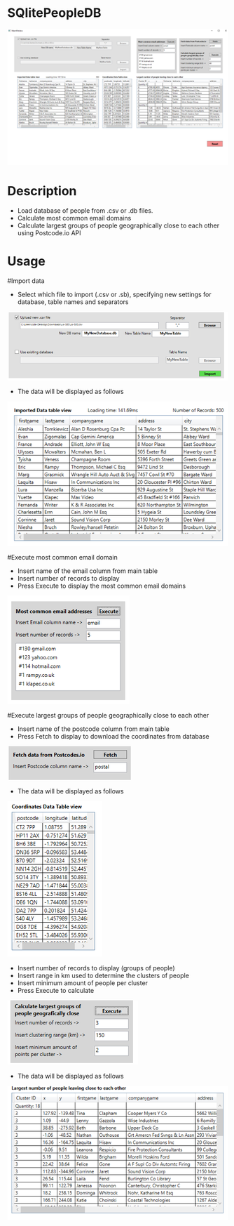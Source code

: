 
# SQlitePeopleDB
![](Documentation/Interface.PNG)

# Description
- Load database of people from .csv or .db files.
- Calculate most common email domains
- Calculate largest groups of people geographically close to each other using Postcode.io API

# Usage
#Import data
- Select which file to import (.csv or .sb), specifying new settings for database, table names and separators

![](Documentation/FileSelection.PNG)


- The data will be displayed as follows

![](Documentation/DataView_Main.PNG)


#Execute most common email domain
- Insert name of the email column from main table
- Insert number of records to display
- Press Execute to display the most common email domains

![](Documentation/EmailPanel.PNG)


#Execute largest groups of people geographically close to each other
- Insert name of the postcode column from main table
- Press Fetch to display to download the coordinates from database

![](Documentation/DownloadDataPanel.PNG)


- The data will be displayed as follows

![](Documentation/DataView_Coordinates.PNG)


- Insert number of records to display (groups of people)
- Insert range in km used to determine the clusters of people
- Insert minimum amount of people per cluster
- Press Execute to calculate

![](Documentation/CalculatePeopleGeoClose.PNG)


- The data will be displayed as follows

![](Documentation/DataView_PeopleGeoClose.PNG)
